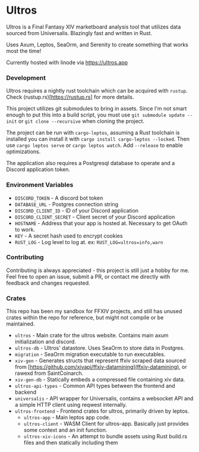 # Ultros

Ultros is a Final Fantasy XIV marketboard analysis tool that utilizes data sourced from Universalis. Blazingly fast and written in Rust.

Uses Axum, Leptos, SeaOrm, and Serenity to create something that works most the time!

Currently hosted with linode via https://ultros.app

### Development

Ultros requires a nightly rust toolchain which can be acquired with `rustup`. Check (rustup.rs)[https://rustup.rs] for more details.

This project utilizes git submodules to bring in assets. Since I'm not smart enough to put this into a build script, you must use `git submodule update --init` or `git clone --recursive` when cloning the project.

The project can be run with `cargo-leptos`, assuming a Rust toolchain is installed you can install it with `cargo install cargo-leptos --locked`. Then use `cargo leptos serve` or `cargo leptos watch`. Add `--release` to enable optimizations.

The application also requires a Postgresql database to operate and a Discord application token.

### Environment Variables
* `DISCORD_TOKEN` - A discord bot token
* `DATABASE_URL` - Postgres connection string
* `DISCORD_CLIENT_ID` - ID of your Discord application
* `DISCORD_CLIENT_SECRET` - Client secret of your Discord application
* `HOSTNAME` - Address that your app is hosted at. Necessary to get OAuth to work.
* `KEY` - A secret hash used to encrypt cookies
* `RUST_LOG` - Log level to log at. ex: `RUST_LOG=ultros=info,warn`

### Contributing

Contributing is always appreciated - this project is still just a hobby for me.
Feel free to open an issue, submit a PR, or contact me directly with feedback and changes requested.

### Crates

This repo has been my sandbox for FFXIV projects, and still has unused crates within the repo for reference, but might not compile or be maintained.

* `ultros` - Main crate for the ultros website. Contains main axum initialization and discord.
* `ultros-db` - Ultros' datastore. Uses SeaOrm to store data in Postgres.
* `migration` - SeaOrm migration executable to run executables.
* `xiv-gen` - Generates structs that represent ffxiv scraped data sourced from [https://github.com/xivapi/ffxiv-datamining](ffxiv-datamining), or rawexd from SaintCoinarch.
* `xiv-gen-db` - Statically embeds a compressed file containing xiv data.
* `ultros-api-types` - Common API types between the frontend and backend
* `universalis` - API wrapper for Universalis, contains a websocket API and a simple HTTP client using reqwest internally.
* `ultros-frontend` - Frontend crates for ultros, primarily driven by leptos.
    * `ultros-app` - Main leptos app code.
    * `ultros-client` - WASM Client for ultros-app. Basically just provides some context and an init function.
    * `ultros-xiv-icons` - An attempt to bundle assets using Rust build.rs files and then statically including them
